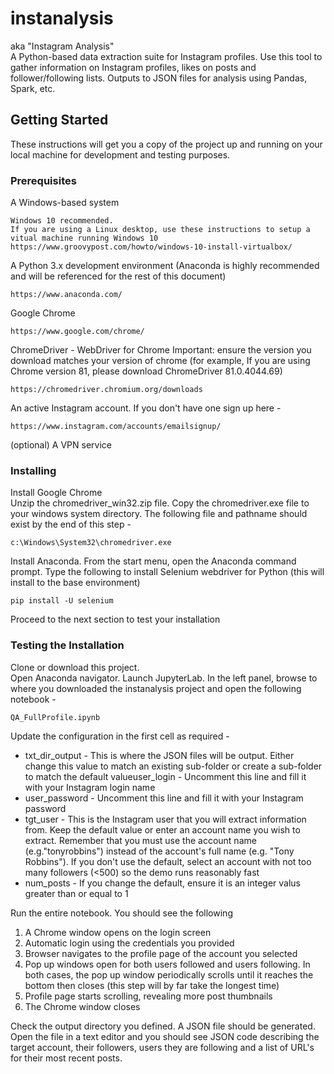 # instanalysis
aka "Instagram Analysis"
<br>
A Python-based data extraction suite for Instagram profiles.  Use this tool to gather information on Instagram profiles, likes on posts and follower/following lists.  Outputs to JSON files for analysis using Pandas, Spark, etc.
## Getting Started
These instructions will get you a copy of the project up and running on your local machine for development and testing purposes.
### Prerequisites
A Windows-based system
```
Windows 10 recommended.
If you are using a Linux desktop, use these instructions to setup a vitual machine running Windows 10
https://www.groovypost.com/howto/windows-10-install-virtualbox/
```
A Python 3.x development environment
(Anaconda is highly recommended and will be referenced for the rest of this document)
```
https://www.anaconda.com/
```
Google Chrome
```
https://www.google.com/chrome/
```
ChromeDriver - WebDriver for Chrome
Important: ensure the version you download matches your version of chrome (for example, If you are using Chrome version 81, please download ChromeDriver 81.0.4044.69) 
```
https://chromedriver.chromium.org/downloads
```
An active Instagram account.  If you don't have one sign up here -
```
https://www.instagram.com/accounts/emailsignup/
```
(optional) A VPN service
### Installing
Install Google Chrome 
<br>
Unzip the chromedriver_win32.zip file.  Copy the chromedriver.exe file to your windows system directory.  The following file and pathname should exist by the end of this step -
```
c:\Windows\System32\chromedriver.exe
```
Install Anaconda. From the start menu, open the Anaconda command prompt.  Type the following to install Selenium webdriver for Python (this will install to the base environment)
```
pip install -U selenium
```
Proceed to the next section to test your installation
### Testing the Installation
Clone or download this project. <br>
Open Anaconda navigator.  Launch JupyterLab. In the left panel, browse to where you downloaded the instanalysis project and open the following notebook -
```
QA_FullProfile.ipynb
```
Update the configuration in the first cell as required -
<ul>
  <li>txt_dir_output - This is where the JSON files will be output.  Either change this value to match an existing sub-folder or create a sub-folder to match the default value</li?
  <li>user_login - Uncomment this line and fill it with your Instagram login name</li>
  <li>user_password - Uncomment this line and fill it with your Instagram password</li>
  <li>tgt_user - This is the Instagram user that you will extract information from.  Keep the default value or enter an account name you wish to extract.  Remember that you must use the account name (e.g."tonyrobbins") instead of the account's full name (e.g. "Tony Robbins"). If you don't use the default, select an account with not too many followers (<500) so the demo runs reasonably fast</li>
  <li>num_posts - If you change the default, ensure it is an integer valus greater than or equal to 1</li>
</ul>
Run the entire notebook.  You should see the following
<ol>
  <li>A Chrome window opens on the login screen</li>
  <li>Automatic login using the credentials you provided</li>
  <li>Browser navigates to the profile page of the account you selected</li>
  <li>Pop up windows open for both users followed and users following.  In both cases, the pop up window periodically scrolls until it reaches the bottom then closes (this step will by far take the longest time)</li>
  <li>Profile page starts scrolling, revealing more post thumbnails</li>
  <li>The Chrome window closes</li>
</ol>
Check the output directory you defined.  A JSON file should be generated.  Open the file in a text editor and you should see JSON code describing the target account, their followers, users they are following and a list of URL's for their most recent posts.
